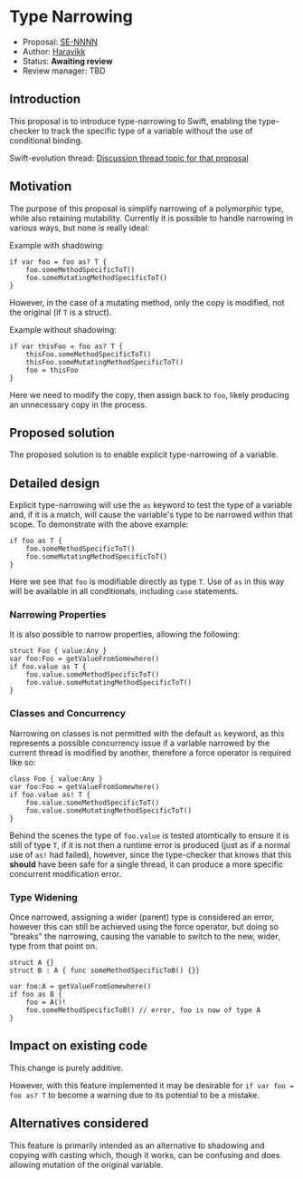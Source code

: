 # Type Narrowing

* Proposal: [SE-NNNN](NNNN-type-narrowing.md)
* Author: [Haravikk](https://github.com/haravikk)
* Status: **Awaiting review**
* Review manager: TBD

## Introduction

This proposal is to introduce type-narrowing to Swift, enabling the type-checker to track the specific type of a variable without the use of conditional binding.

Swift-evolution thread: [Discussion thread topic for that proposal](http://news.gmane.org/gmane.comp.lang.swift.evolution)

## Motivation

The purpose of this proposal is simplify narrowing of a polymorphic type, while also retaining mutability. Currently it is possible to handle narrowing in various ways, but none is really ideal:

Example with shadowing:
```
if var foo = foo as? T {
    foo.someMethodSpecificToT()
    foo.someMutatingMethodSpecificToT()
}
```
However, in the case of a mutating method, only the copy is modified, not the original (if `T` is a struct).

Example without shadowing:
```
if var thisFoo = foo as? T {
    thisFoo.someMethodSpecificToT()
    thisFoo.someMutatingMethodSpecificToT()
    foo = thisFoo
}
```
Here we need to modify the copy, then assign back to `foo`, likely producing an unnecessary copy in the process.

## Proposed solution

The proposed solution is to enable explicit type-narrowing of a variable.

## Detailed design

Explicit type-narrowing will use the `as` keyword to test the type of a variable and, if it is a match, will cause the variable's type to be narrowed within that scope. To demonstrate with the above example:
```
if foo as T {
    foo.someMethodSpecificToT()
    foo.someMutatingMethodSpecificToT()
}
```
Here we see that `foo` is modifiable directly as type `T`. Use of `as` in this way will be available in all conditionals, including `case` statements.

### Narrowing Properties

It is also possible to narrow properties, allowing the following:
```
struct Foo { value:Any }
var foo:Foo = getValueFromSomewhere()
if foo.value as T {
    foo.value.someMethodSpecificToT()
    foo.value.someMutatingMethodSpecificToT()
}
```

### Classes and Concurrency

Narrowing on classes is not permitted with the default `as` keyword, as this represents a possible concurrency issue if a variable narrowed by the current thread is modified by another, therefore a force operator is required like so:
```
class Foo { value:Any }
var foo:Foo = getValueFromSomewhere()
if foo.value as! T {
    foo.value.someMethodSpecificToT()
    foo.value.someMutatingMethodSpecificToT()
}
```
Behind the scenes the type of `foo.value` is tested atomtically to ensure it is still of type `T`, if it is not then a runtime error is produced (just as if a normal use of `as!` had failed), however, since the type-checker that knows that this **should** have been safe for a single thread, it can produce a more specific concurrent modification error.

### Type Widening

Once narrowed, assigning a wider (parent) type is considered an error, however this can still be achieved using the force operator, but doing so "breaks" the narrowing, causing the variable to switch to the new, wider, type from that point on.
```
struct A {}
struct B : A { func someMethodSpecificToB() {}}

var foo:A = getValueFromSomewhere()
if foo as B {
    foo = A()!
    foo.someMethodSpecificToB() // error, foo is now of type A
}
```

## Impact on existing code

This change is purely additive.

However, with this feature implemented it may be desirable for `if var foo = foo as? T` to become a warning due to its potential to be a mistake.

## Alternatives considered

This feature is primarily intended as an alternative to shadowing and copying with casting which, though it works, can be confusing and does allowing mutation of the original variable.
